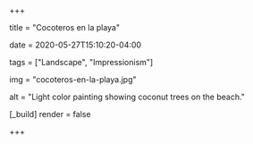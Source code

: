 +++

title = "Cocoteros en la playa"

date = 2020-05-27T15:10:20-04:00

tags = ["Landscape", "Impressionism"]

img = "cocoteros-en-la-playa.jpg"

alt = "Light color painting showing coconut trees on the beach."

[_build]
	render = false

+++

